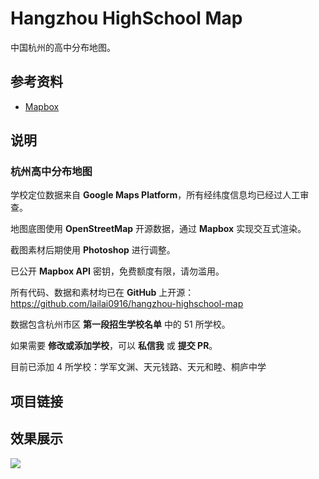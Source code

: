 # Hangzhou HighSchool Map

中国杭州的高中分布地图。

## 参考资料

- [Mapbox](https://www.mapbox.com)

## 说明

### 杭州高中分布地图

学校定位数据来自 **Google Maps Platform**，所有经纬度信息均已经过人工审查。

地图底图使用 **OpenStreetMap** 开源数据，通过 **Mapbox** 实现交互式渲染。

截图素材后期使用 **Photoshop** 进行调整。

已公开 **Mapbox API** 密钥，免费额度有限，请勿滥用。

所有代码、数据和素材均已在 **GitHub** 上开源：https://github.com/lailai0916/hangzhou-highschool-map

数据包含杭州市区 **第一段招生学校名单** 中的 $51$ 所学校。

如果需要 **修改或添加学校**，可以 **私信我** 或 **提交 PR**。

目前已添加 $4$ 所学校：学军文渊、天元钱路、天元和睦、桐庐中学

## 项目链接

<GitHub repo="lailai0916/hangzhou-highschool-map" />

## 效果展示

![](./assets/map.png)
